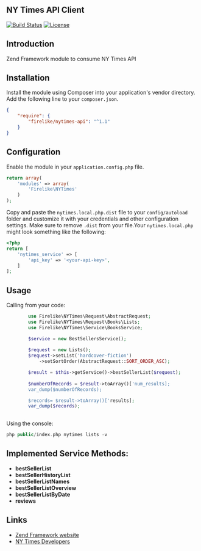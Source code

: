 ## NY Times API Client

[![Build Status](https://travis-ci.org/firelike/nytimes-api.svg?branch=master&format=flat-square)](https://travis-ci.org/firelike/nytimes-api)
[![License](https://poser.pugx.org/firelike/nytimes-api/license?format=flat-square)](https://packagist.org/packages/firelike/nytimes-api)


## Introduction

Zend Framework module to consume NY Times API

## Installation
Install the module using Composer into your application's vendor directory. Add the following line to your
`composer.json`.

```json
{
    "require": {
        "firelike/nytimes-api": "^1.1"
    }
}
```
## Configuration

Enable the module in your `application.config.php` file.

```php
return array(
    'modules' => array(
        'Firelike\NYTimes'
    )
);
```

Copy and paste the `nytimes.local.php.dist` file to your `config/autoload` folder and customize it with your credentials and
other configuration settings. Make sure to remove `.dist` from your file.Your `nytimes.local.php` might look something like the following:

```php
<?php
return [
    'nytimes_service' => [
        'api_key' => '<your-api-key>',
    ]
];
```

## Usage

Calling from your code:

```php
        use Firelike\NYTimes\Request\AbstractRequest;
        use Firelike\NYTimes\Request\Books\Lists;
        use Firelike\NYTimes\Service\BooksService;

        $service = new BestSellersService();
        
        $request = new Lists();
        $request->setList('hardcover-fiction')
            ->setSortOrder(AbstractRequest::SORT_ORDER_ASC);

        $result = $this->getService()->bestSellerList($request);
        
        $numberOfRecords = $result->toArray()['num_results];
        var_dump($numberOfRecords);

        $records= $result->toArray()['results];
        var_dump($records);
        
```

Using the console:

```php
php public/index.php nytimes lists -v
```
## Implemented Service Methods:

* **bestSellerList**
* **bestSellerHistoryList**
* **bestSellerListNames**
* **bestSellerListOverview**
* **bestSellerListByDate**
* **reviews**



## Links

* [Zend Framework website](http://framework.zend.com)
* [NY Times Developers](https://developer.nytimes.com/)
